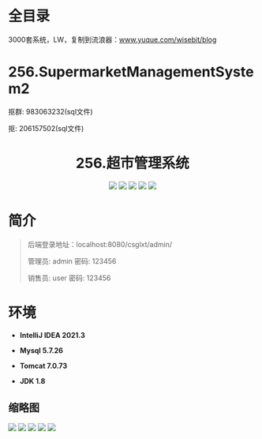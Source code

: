 # 全目录

3000套系统，LW，复制到流浪器：www.yuque.com/wisebit/blog

# 256.SupermarketManagementSystem2

<p>抠群: 983063232(sql文件)</p>
<p>抠: 206157502(sql文件)</p>

<p><h1 align="center">256.超市管理系统</h1></p>


<p align="center">
	<img src="https://img.shields.io/badge/jdk-1.8-orange.svg"/>
    <img src="https://img.shields.io/badge/spring-5.x-lightgrey.svg"/>
    <img src="https://img.shields.io/badge/springmvc-3.x-blue.svg"/>
    <img src="https://img.shields.io/badge/jsp-3.x-blue.svg"/>
    <img src="https://img.shields.io/badge/mybatis-5.x-yellow.svg"/>
</p>

# 简介
>
> 
>
> 后端登录地址：localhost:8080/csglxt/admin/
>
> 管理员: admin   密码: 123456
> 
> 销售员: user   密码: 123456
>

# 环境

- <b>IntelliJ IDEA 2021.3</b>

- <b>Mysql 5.7.26</b>

- <b>Tomcat 7.0.73</b>

- <b>JDK 1.8</b>




## 缩略图

![](https://bitwise.oss-cn-heyuan.aliyuncs.com/2024/9/10/c05217f6-8732-483a-b5e7-1127d0e7655a.png)
![](https://bitwise.oss-cn-heyuan.aliyuncs.com/2024/9/10/c3a6c642-4703-425b-a407-b1f4762964d5.png)
![](https://bitwise.oss-cn-heyuan.aliyuncs.com/2024/9/10/2e5e085a-ccd6-4653-b9fa-16bab29e609c.png)
![](https://bitwise.oss-cn-heyuan.aliyuncs.com/2024/9/10/7ff16c81-c5cc-464c-9f3d-b024ae051db8.png)
![](https://bitwise.oss-cn-heyuan.aliyuncs.com/2024/9/10/c236f255-6645-462d-b6eb-029d12991a51.png)




